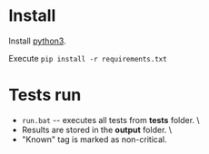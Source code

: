# Install

Install [python3](https://www.python.org/).

Execute `pip install -r requirements.txt`

# Tests run

* `run.bat` -- executes all tests from __tests__ folder. \
* Results are stored in the __output__ folder. \
* "Known" tag is marked as non-critical.
